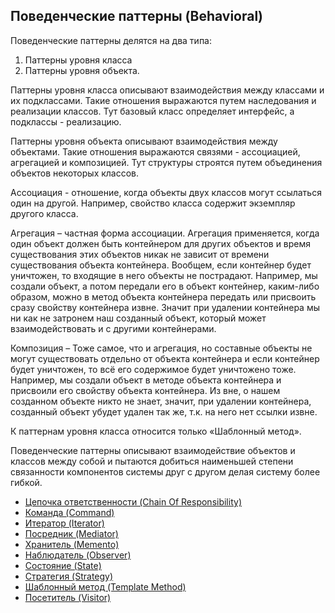 
## Поведенческие паттерны (Behavioral)

Поведенческие паттерны делятся на два типа:

1. Паттерны уровня класса
2. Паттерны уровня объекта.

Паттерны уровня класса описывают взаимодействия между классами и их подклассами. Такие отношения выражаются путем наследования и реализации классов. Тут базовый класс определяет интерфейс, а подклассы - реализацию.

Паттерны уровня объекта описывают взаимодействия между объектами. Такие отношения выражаются связями - ассоциацией, агрегацией и композицией. Тут структуры строятся путем объединения объектов некоторых классов.

Ассоциация - отношение, когда объекты двух классов могут ссылаться один на другой. Например, свойство класса содержит экземпляр другого класса.

Агрегация – частная форма ассоциации. Агрегация применяется, когда один объект должен быть контейнером для других объектов и время существования этих объектов никак не зависит от времени существования объекта контейнера. Вообщем, если контейнер будет уничтожен, то входящие в него объекты не пострадают. Например, мы создали объект, а потом передали его в объект контейнер, каким-либо образом, можно в метод объекта контейнера передать или присвоить сразу свойству контейнера извне. Значит при удалении контейнера мы ни как не затронем наш созданный объект, который может взаимодействовать и с другими контейнерами.

Композиция – Тоже самое, что и агрегация, но составные объекты не могут существовать отдельно от объекта контейнера и если контейнер будет уничтожен, то всё его содержимое будет уничтожено тоже. Например, мы создали объект в методе объекта контейнера и присвоили его свойству объекта контейнера. Из вне, о нашем созданном объекте никто не знает, значит, при удалении контейнера, созданный объект убудет удален так же, т.к. на него нет ссылки извне.

К паттернам уровня класса относится только «Шаблонный метод».

Поведенческие паттерны описывают взаимодействие объектов и классов между собой и пытаются добиться наименьшей степени связанности компонентов системы друг с другом делая систему более гибкой.

* [Цепочка ответственности (Chain Of Responsibility)](ChainOfResponsibility) 
* [Команда (Command)](Command) 
* [Итератор (Iterator)](Iterator) 
* [Посредник (Mediator)](Mediator) 
* [Хранитель (Memento)](Memento) 
* [Наблюдатель (Observer)](Observer) 
* [Состояние (State)](State) 
* [Стратегия (Strategy)](Strategy) 
* [Шаблонный метод (Template Method)](TemplateMethod) 
* [Посетитель (Visitor)](Visitor) 

